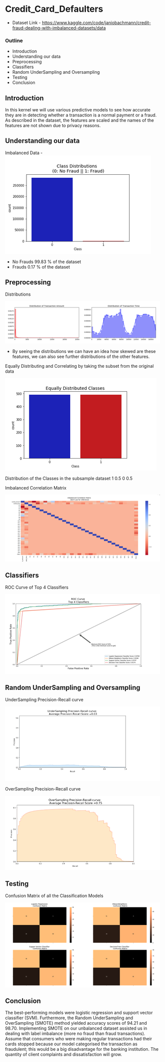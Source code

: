 # Credit_Card_Defaulters

- Dataset Link - https://www.kaggle.com/code/janiobachmann/credit-fraud-dealing-with-imbalanced-datasets/data


### Outline

- Introduction
- Understanding our data
- Preprocessing
- Classifiers
- Random UnderSampling and Oversampling
- Testing
- Conclusion



## Introduction

In this kernel we will use various predictive models to see how accurate they are in detecting whether a transaction is a normal payment or a fraud. As described in the dataset, the features are scaled and the names of the features are not shown due to privacy reasons. 


## Understanding our data

Imbalanced Data - ![alt text](https://github.com/RathanRaju/Credit_Card_Defaulters/blob/main/Imbalanced_Data.png "Imbalanced Data")

- No Frauds 99.83 % of the dataset
- Frauds 0.17 % of the dataset


## Preprocessing

Distributions 

![alt text](https://github.com/RathanRaju/Credit_Card_Defaulters/blob/main/Distribution%20of%20Transcation%20Amount%20and%20Time.png "Distributions")

- By seeing the distributions we can have an idea how skewed are these features, we can also see further distributions of the other features.


Equally Distributing and Correlating by taking the subset from the original data

![alt text](https://github.com/RathanRaju/Credit_Card_Defaulters/blob/main/Equally%20Distributed%20Classes.png "Equally Distributing")


Distribution of the Classes in the subsample dataset
1    0.5
0    0.5


Imbalanced Correlation Matrix 

![alt text](https://github.com/RathanRaju/Credit_Card_Defaulters/blob/main/Imbalanced%20Correlation%20Matrix.png "Imbalanced Correlation Matrix")


## Classifiers

ROC Curve of Top 4 Classifiers 

![alt text](https://github.com/RathanRaju/Credit_Card_Defaulters/blob/main/ROC%20Curve.png "ROC Curve of Top 4 Classifiers ")


## Random UnderSampling and Oversampling

UnderSampling Precision-Recall curve

![alt text](https://github.com/RathanRaju/Credit_Card_Defaulters/blob/main/UnderSampling.png "UnderSampling Precision-Recall curve ")


OverSampling Precision-Recall curve

![alt text](https://github.com/RathanRaju/Credit_Card_Defaulters/blob/main/OverSampling.png "OverSampling Precision-Recall curve ")



## Testing

Confusion Matrix of all the Classification Models

![alt text](https://github.com/RathanRaju/Credit_Card_Defaulters/blob/main/Classification_Models.png "Classification Models ")


## Conclusion

The best-performing models were logistic regression and support vector classifier (SVM). Furthermore, the Random UnderSampling and OverSampling (SMOTE) method yielded accuracy scores of 94.21 and 98.70. Implementing SMOTE on our unbalanced dataset assisted us in dealing with label imbalance (more no fraud than fraud transactions). Assume that consumers who were making regular transactions had their cards stopped because our model categorised the transaction as fraudulent; this would be a big disadvantage for the banking institution. The quantity of client complaints and dissatisfaction will grow.

